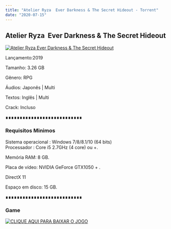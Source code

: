 ```yaml
---
title: "Atelier Ryza  Ever Darkness & The Secret Hideout - Torrent"
date: "2020-07-15"
---
```


## Atelier Ryza  Ever Darkness & The Secret Hideout

[![](https://1.bp.blogspot.com/-qBKgC3yYwlQ/Xr1PU8KBNcI/AAAAAAAAAqI/3jS5qENB8ksgfOa3uLLXDA-D1sMBO8CCACLcBGAsYHQ/s640/H2x1_NSwitch_AtelierRyzaEverDarknessAndTheSecretHideout.jpg "Atelier Ryza  Ever Darkness & The Secret Hideout")](https://1.bp.blogspot.com/-qBKgC3yYwlQ/Xr1PU8KBNcI/AAAAAAAAAqI/3jS5qENB8ksgfOa3uLLXDA-D1sMBO8CCACLcBGAsYHQ/s1600/H2x1_NSwitch_AtelierRyzaEverDarknessAndTheSecretHideout.jpg)

Lançamento:2019

Tamanho: 3.26 GB

Gênero: RPG

Áudios: Japonês | Multi

Textos: Inglês | Multi

Crack: Incluso

∎∎∎∎∎∎∎∎∎∎∎∎∎∎∎∎∎∎∎∎∎∎∎∎∎∎∎

  

### Requisitos Minimos

Sistema operacional : Windows 7/8/8.1/10 (64 bits)  
Processador : Core i5 2.7GHz (4 core) ou +. 

Memória RAM: 8 GB.

Placa de vídeo: NVIDIA GeForce GTX1050 + .

DirectX 11

Espaço em disco: 15 GB.

∎∎∎∎∎∎∎∎∎∎∎∎∎∎∎∎∎∎∎∎∎∎∎∎∎∎∎

### Game

[![](https://1.bp.blogspot.com/-qtMkGv5gL20/XnDXUMM72yI/AAAAAAAAAas/3fw4QW-wPxoIAhUyb7hjqQAA1Rvne5TmQCPcBGAYYCw/s320/MAGNET{ca9bad4f721d92abc13e060f4f8dd78be4bc2e3e6ae69d619fbd104809de1ad1}2BLINK.png "CLIQUE AQUI PARA BAIXAR O JOGO")](https://stfly.io/coqO2v)
